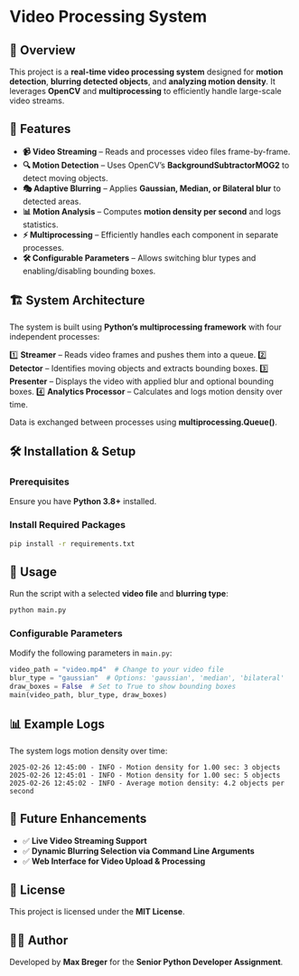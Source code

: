 # Video Processing System

## 📌 Overview
This project is a **real-time video processing system** designed for **motion detection**, **blurring detected objects**, and **analyzing motion density**. It leverages **OpenCV** and **multiprocessing** to efficiently handle large-scale video streams.

## 🚀 Features
- **📹 Video Streaming** – Reads and processes video files frame-by-frame.
- **🔍 Motion Detection** – Uses OpenCV’s **BackgroundSubtractorMOG2** to detect moving objects.
- **🎭 Adaptive Blurring** – Applies **Gaussian, Median, or Bilateral blur** to detected areas.
- **📊 Motion Analysis** – Computes **motion density per second** and logs statistics.
- **⚡ Multiprocessing** – Efficiently handles each component in separate processes.
- **🛠️ Configurable Parameters** – Allows switching blur types and enabling/disabling bounding boxes.

## 🏗️ System Architecture
The system is built using **Python’s multiprocessing framework** with four independent processes:

1️⃣ **Streamer** – Reads video frames and pushes them into a queue.
2️⃣ **Detector** – Identifies moving objects and extracts bounding boxes.
3️⃣ **Presenter** – Displays the video with applied blur and optional bounding boxes.
4️⃣ **Analytics Processor** – Calculates and logs motion density over time.

Data is exchanged between processes using **multiprocessing.Queue()**.

## 🛠️ Installation & Setup
### **Prerequisites**
Ensure you have **Python 3.8+** installed.

### **Install Required Packages**
```sh
pip install -r requirements.txt
```

## 🚀 Usage
Run the script with a selected **video file** and **blurring type**:
```sh
python main.py
```

### **Configurable Parameters**
Modify the following parameters in `main.py`:
```python
video_path = "video.mp4"  # Change to your video file
blur_type = "gaussian"  # Options: 'gaussian', 'median', 'bilateral'
draw_boxes = False  # Set to True to show bounding boxes
main(video_path, blur_type, draw_boxes)
```

## 📊 Example Logs
The system logs motion density over time:
```
2025-02-26 12:45:00 - INFO - Motion density for 1.00 sec: 3 objects
2025-02-26 12:45:01 - INFO - Motion density for 1.00 sec: 5 objects
2025-02-26 12:45:02 - INFO - Average motion density: 4.2 objects per second
```

## 🔧 Future Enhancements
- ✅ **Live Video Streaming Support**
- ✅ **Dynamic Blurring Selection via Command Line Arguments**
- ✅ **Web Interface for Video Upload & Processing**

## 📜 License
This project is licensed under the **MIT License**.

## 👨‍💻 Author
Developed by **Max Breger** for the **Senior Python Developer Assignment**.

